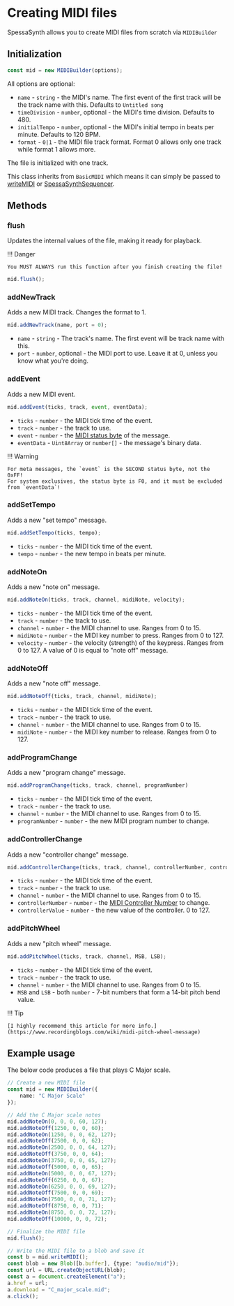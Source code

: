 # Creating MIDI files

SpessaSynth allows you to create MIDI files from scratch via `MIDIBuilder`

## Initialization

```ts
const mid = new MIDIBuilder(options);
```

All options are optional:

- `name` - `string` - the MIDI's name. The first event of the first track will be the track name with this. Defaults to `Untitled song`
- `timeDivision` - `number`, optional - the MIDI's time division. Defaults to 480.
- `initialTempo` - `number`, optional - the MIDI's initial tempo in beats per minute. Defaults to 120 BPM.
- `format` - `0|1` - the MIDI file track format. Format 0 allows only one track while format 1 allows more.

The file is initialized with one track.

This class inherits from `BasicMIDI` which means it can simply be passed to [writeMIDI](../writing-files/midi.md#writemidi)
or [SpessaSynthSequencer](../spessa-synth-sequencer/index.md).

## Methods

### flush

Updates the internal values of the file, making it ready for playback.

!!! Danger

    You MUST ALWAYS run this function after you finish creating the file!

```ts
mid.flush();
```

### addNewTrack

Adds a new MIDI track. Changes the format to 1.

```ts
mid.addNewTrack(name, port = 0);
```

- `name` - `string` - The track's name. The first event will be track name with this.
- `port` - `number`, optional - the MIDI port to use. Leave it at 0, unless you know what you're doing.

### addEvent

Adds a new MIDI event.

```ts
mid.addEvent(ticks, track, event, eventData);
```

- `ticks` - `number` - the MIDI tick time of the event.
- `track` - `number` - the track to use.
- `event` - `number` - the [MIDI status byte](https://www.recordingblogs.com/wiki/status-byte-of-a-midi-message) of the
  message.
- `eventData` - `Uint8Array` or `number[]` - the message's binary data.

!!! Warning

    For meta messages, the `event` is the SECOND status byte, not the 0xFF!
    For system exclusives, the status byte is F0, and it must be excluded from `eventData`!

### addSetTempo

Adds a new "set tempo" message.

```ts
mid.addSetTempo(ticks, tempo);
```

- `ticks` - `number` - the MIDI tick time of the event.
- `tempo` - `number` - the new tempo in beats per minute.

### addNoteOn

Adds a new "note on" message.

```ts
mid.addNoteOn(ticks, track, channel, midiNote, velocity);
```

- `ticks` - `number` - the MIDI tick time of the event.
- `track` - `number` - the track to use.
- `channel` - `number` - the MIDI channel to use. Ranges from 0 to 15.
- `midiNote` - `number` - the MIDI key number to press. Ranges from 0 to 127.
- `velocity` - `number` - the velocity (strength) of the keypress. Ranges from 0 to 127. A value of 0 is equal to "note
  off" message.

### addNoteOff

Adds a new "note off" message.

```ts
mid.addNoteOff(ticks, track, channel, midiNote);
```

- `ticks` - `number` - the MIDI tick time of the event.
- `track` - `number` - the track to use.
- `channel` - `number` - the MIDI channel to use. Ranges from 0 to 15.
- `midiNote` - `number` - the MIDI key number to release. Ranges from 0 to 127.

### addProgramChange

Adds a new "program change" message.

```ts
mid.addProgramChange(ticks, track, channel, programNumber)
```

- `ticks` - `number` - the MIDI tick time of the event.
- `track` - `number` - the track to use.
- `channel` - `number` - the MIDI channel to use. Ranges from 0 to 15.
- `programNumber` - `number` - the new MIDI program number to change.

### addControllerChange

Adds a new "controller change" message.

```ts
mid.addControllerChange(ticks, track, channel, controllerNumber, controllerValue);
```

- `ticks` - `number` - the MIDI tick time of the event.
- `track` - `number` - the track to use.
- `channel` - `number` - the MIDI channel to use. Ranges from 0 to 15.
- `controllerNumber` - `number` -
  the [MIDI Controller Number](../extra/midi-implementation.md#default-supported-controllers)
  to
  change.
- `controllerValue` - `number` - the new value of the controller. 0 to 127.

### addPitchWheel

Adds a new "pitch wheel" message.

```ts
mid.addPitchWheel(ticks, track, channel, MSB, LSB);
```

- `ticks` - `number` - the MIDI tick time of the event.
- `track` - `number` - the track to use.
- `channel` - `number` - the MIDI channel to use. Ranges from 0 to 15.
- `MSB` and `LSB` - both `number` - 7-bit numbers that form a 14-bit pitch bend value.

!!! Tip

    [I highly recommend this article for more info.](https://www.recordingblogs.com/wiki/midi-pitch-wheel-message)

## Example usage

The below code produces a file that plays C Major scale.

```ts
// Create a new MIDI file
const mid = new MIDIBuilder({
    name: "C Major Scale"
});

// Add the C Major scale notes
mid.addNoteOn(0, 0, 0, 60, 127);
mid.addNoteOff(1250, 0, 0, 60);
mid.addNoteOn(1250, 0, 0, 62, 127);
mid.addNoteOff(2500, 0, 0, 62);
mid.addNoteOn(2500, 0, 0, 64, 127);
mid.addNoteOff(3750, 0, 0, 64);
mid.addNoteOn(3750, 0, 0, 65, 127);
mid.addNoteOff(5000, 0, 0, 65);
mid.addNoteOn(5000, 0, 0, 67, 127);
mid.addNoteOff(6250, 0, 0, 67);
mid.addNoteOn(6250, 0, 0, 69, 127);
mid.addNoteOff(7500, 0, 0, 69);
mid.addNoteOn(7500, 0, 0, 71, 127);
mid.addNoteOff(8750, 0, 0, 71);
mid.addNoteOn(8750, 0, 0, 72, 127);
mid.addNoteOff(10000, 0, 0, 72);

// Finalize the MIDI file
mid.flush();

// Write the MIDI file to a blob and save it
const b = mid.writeMIDI();
const blob = new Blob([b.buffer], {type: "audio/mid"});
const url = URL.createObjectURL(blob);
const a = document.createElement("a");
a.href = url;
a.download = "C_major_scale.mid";
a.click();
```